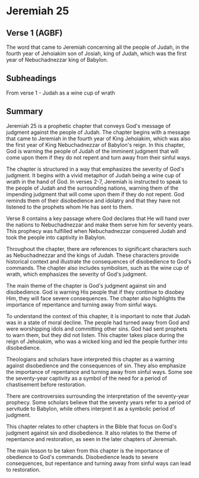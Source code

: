 # Jeremiah 25

## Verse 1 (AGBF)

The word that came to Jeremiah concerning all the people of Judah, in the fourth year of Jehoiakim son of Josiah, king of Judah, which was the first year of Nebuchadnezzar king of Babylon.

## Subheadings

From verse 1 - Judah as a wine cup of wrath

## Summary

Jeremiah 25 is a prophetic chapter that conveys God's message of judgment against the people of Judah. The chapter begins with a message that came to Jeremiah in the fourth year of King Jehoiakim, which was also the first year of King Nebuchadnezzar of Babylon's reign. In this chapter, God is warning the people of Judah of the imminent judgment that will come upon them if they do not repent and turn away from their sinful ways.

The chapter is structured in a way that emphasizes the severity of God's judgment. It begins with a vivid metaphor of Judah being a wine cup of wrath in the hand of God. In verses 2-7, Jeremiah is instructed to speak to the people of Judah and the surrounding nations, warning them of the impending judgment that will come upon them if they do not repent. God reminds them of their disobedience and idolatry and that they have not listened to the prophets whom He has sent to them.

Verse 8 contains a key passage where God declares that He will hand over the nations to Nebuchadnezzar and make them serve him for seventy years. This prophecy was fulfilled when Nebuchadnezzar conquered Judah and took the people into captivity in Babylon.

Throughout the chapter, there are references to significant characters such as Nebuchadnezzar and the kings of Judah. These characters provide historical context and illustrate the consequences of disobedience to God's commands. The chapter also includes symbolism, such as the wine cup of wrath, which emphasizes the severity of God's judgment.

The main theme of the chapter is God's judgment against sin and disobedience. God is warning His people that if they continue to disobey Him, they will face severe consequences. The chapter also highlights the importance of repentance and turning away from sinful ways.

To understand the context of this chapter, it is important to note that Judah was in a state of moral decline. The people had turned away from God and were worshipping idols and committing other sins. God had sent prophets to warn them, but they did not listen. This chapter takes place during the reign of Jehoiakim, who was a wicked king and led the people further into disobedience.

Theologians and scholars have interpreted this chapter as a warning against disobedience and the consequences of sin. They also emphasize the importance of repentance and turning away from sinful ways. Some see the seventy-year captivity as a symbol of the need for a period of chastisement before restoration.

There are controversies surrounding the interpretation of the seventy-year prophecy. Some scholars believe that the seventy years refer to a period of servitude to Babylon, while others interpret it as a symbolic period of judgment.

This chapter relates to other chapters in the Bible that focus on God's judgment against sin and disobedience. It also relates to the theme of repentance and restoration, as seen in the later chapters of Jeremiah.

The main lesson to be taken from this chapter is the importance of obedience to God's commands. Disobedience leads to severe consequences, but repentance and turning away from sinful ways can lead to restoration.